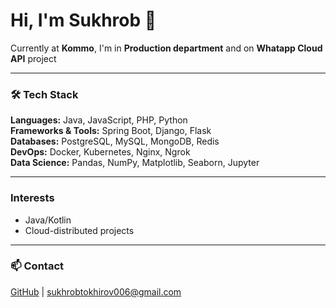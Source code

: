 # Hi, I'm Sukhrob 👋

Currently at **Kommo**, I'm in **Production department** and on **Whatapp Cloud API** project

---

### 🛠️ Tech Stack
**Languages:** Java, JavaScript, PHP, Python  
**Frameworks & Tools:** Spring Boot, Django, Flask                   
**Databases:** PostgreSQL, MySQL, MongoDB, Redis  
**DevOps:** Docker, Kubernetes, Nginx, Ngrok  
**Data Science:** Pandas, NumPy, Matplotlib, Seaborn, Jupyter  

---
### Interests 
- Java/Kotlin
- Cloud-distributed projects

---

### 📫 Contact  
[GitHub](https://github.com/stohirov) | sukhrobtokhirov006@gmail.com  
